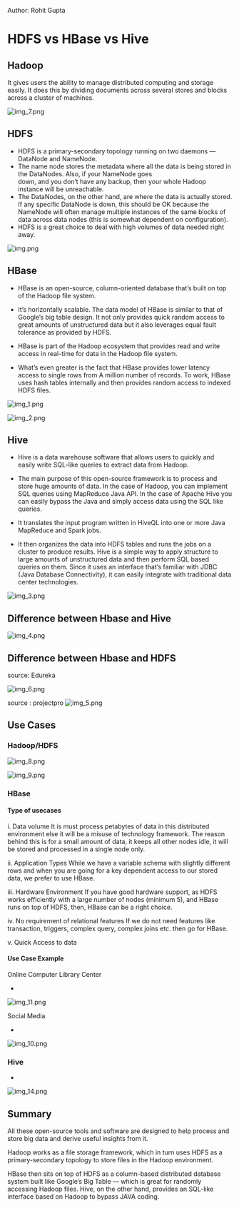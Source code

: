 
Author: Rohit Gupta


# HDFS vs HBase vs Hive 

## Hadoop

It gives users the ability to manage distributed computing and storage easily. It does this by dividing documents across several stores and blocks across a cluster of machines.

![img_7.png](img_7.png)

## HDFS 

- HDFS is a primary-secondary topology running on two daemons — DataNode and NameNode.
- The name node stores the metadata where all the data is being stored in the DataNodes. Also, if your NameNode goes  
  down, and you don’t have any backup, then your whole Hadoop instance will be unreachable.
- The DataNodes, on the other hand, are where the data is actually stored. If any specific DataNode is down, this 
  should be OK because the NameNode will often manage multiple instances of the same blocks of data across data nodes (this is somewhat dependent on configuration).
- HDFS is a great choice to deal with high volumes of data needed right away. 


![img.png](img.png)

## HBase 

- HBase is an open-source, column-oriented database that’s built on top of the Hadoop file system. 

- It’s horizontally scalable. The data model of HBase is similar to that of Google’s big table design. It not only provides quick random access to great amounts of unstructured data but it also leverages equal fault tolerance as provided by HDFS. 

- HBase is part of the Hadoop ecosystem that provides read and write access in real-time for data in the Hadoop file system.  

- What’s even greater is the fact that HBase provides lower latency access to single rows from A million number of records. To work, HBase uses hash tables internally and then provides random access to indexed HDFS files. 

![img_1.png](img_1.png)

![img_2.png](img_2.png)

## Hive 

- Hive is a data warehouse software that allows users to quickly and easily write SQL-like queries to extract data from Hadoop. 

- The main purpose of this open-source framework is to process and store huge amounts of data. In the case of Hadoop, you can implement SQL queries using MapReduce Java API. In the case of Apache Hive you can easily bypass the Java and simply access data using the SQL like queries. 

-  It translates the input program written in HiveQL into one or more Java MapReduce and Spark jobs.

- It then organizes the data into HDFS tables and runs the jobs on a cluster to produce results. Hive is a simple way to apply structure to large amounts of unstructured data and then perform SQL based queries on them. Since it uses an interface that’s familiar with JDBC (Java Database Connectivity), it can easily integrate with traditional data center technologies.

![img_3.png](img_3.png)

##  Difference between Hbase and Hive 

![img_4.png](img_4.png) 

## Difference between Hbase and HDFS 
source: Edureka

![img_6.png](img_6.png) 

source : projectpro
![img_5.png](img_5.png)


## Use Cases 

### Hadoop/HDFS 

![img_8.png](img_8.png)

![img_9.png](img_9.png)

### HBase 

#### Type of usecases 

i. Data volume
It is must process petabytes of data in this distributed environment else it will be a misuse of technology framework. The reason behind this is for a small amount of data, it keeps all other nodes idle, it will be stored and processed in a single node only.

ii. Application Types
While we have a variable schema with slightly different rows and when you are going for a key dependent access to our stored data, we prefer to use HBase.

iii. Hardware Environment
If you have good hardware support, as HDFS works efficiently with a large number of nodes (minimum 5), and HBase runs on top of HDFS, then, HBase can be a right choice.

iv. No requirement of relational features
If we do not need features like transaction, triggers, complex query, complex joins etc. then go for HBase.

v. Quick Access to data

#### Use Case Example 


Online Computer Library Center

-
![img_11.png](img_11.png)

Social Media 

-
![img_10.png](img_10.png)


### Hive 

- 
![img_14.png](img_14.png)

## Summary 
All these open-source tools and software are designed to help process and store big data and derive useful insights from it.  


Hadoop works as a file storage framework, which in turn uses HDFS as a primary-secondary topology to store files in the Hadoop environment.

HBase then sits on top of HDFS as a column-based distributed database system built like Google’s Big Table — which is great for randomly accessing Hadoop files. Hive, on the other hand, provides an SQL-like interface based on Hadoop to bypass JAVA coding.



